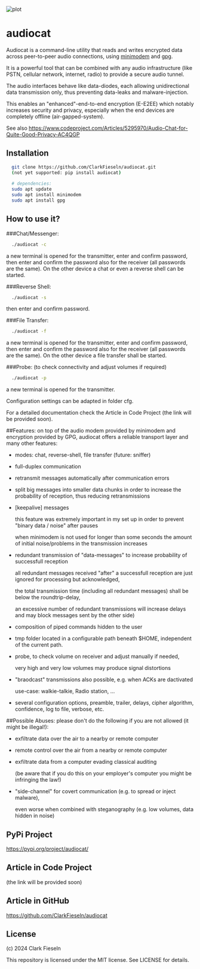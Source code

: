 ![plot](./audiocat/audiocat.png)

# audiocat
Audiocat is a command-line utility that reads and writes encrypted data across peer-to-peer audio connections, using [minimodem](https://github.com/kamalmostafa/minimodem "minimodem") and [gpg](https://gnupg.org/ "gpg").

It is a powerful tool that can be combined with any audio infrastructure (like PSTN, cellular network, internet, radio) to provide a secure audio tunnel.

The audio interfaces behave like data-diodes, each allowing unidirectional data transmission only, thus preventing data-leaks and malware-injection.

This enables an "enhanced"-end-to-end encryption (E-E2EE) which notably increases security and privacy, especially when the end devices are completely offline (air-gapped-system).

See also <https://www.codeproject.com/Articles/5295970/Audio-Chat-for-Quite-Good-Privacy-AC4QGP>


## Installation
```sh
  git clone https://github.com/ClarkFieseln/audiocat.git
  (not yet supported: pip install audiocat)
  
  # dependencies:
  sudo apt update
  sudo apt install minimodem
  sudo apt install gpg
```

## How to use it?
###Chat/Messenger:

```sh
  ./audiocat -c
```
a new terminal is opened for the transmitter,
enter and confirm password,
then enter and confirm the password also for the receiver 
(all passwords are the same).
On the other device a chat or even a reverse shell can be started.

###Reverse Shell:

```sh
  ./audiocat -s
```
then enter and confirm password.

###File Transfer:

```sh
  ./audiocat -f
```
a new terminal is opened for the transmitter,
enter and confirm password,
then enter and confirm the password also for the receiver 
(all passwords are the same).
On the other device a file transfer shall be started.

###Probe:
(to check connectivity and adjust volumes if required)

```sh
  ./audiocat -p
```
a new terminal is opened for the transmitter.

Configuration settings can be adapted in folder cfg.

For a detailed documentation check the Article in Code Project (the link will be provided soon).

##Features:
on top of the audio modem provided by minimodem and encryption provided by GPG, audiocat offers a reliable transport layer and many other features:

- modes: chat, reverse-shell, file transfer (future: sniffer)

- full-duplex communication

- retransmit messages automatically after communication errors

- split big messages into smaller data chunks in order to increase the probability of reception, thus reducing retransmissions

- [keepalive] messages

  this feature was extremely important in my set up in order to prevent "binary data / noise" after pauses
  
  when minimodem is not used for longer than some seconds the amount of initial noise/problems in the transmission increases
  
- redundant transmission of "data-messages" to increase probability of successfull reception

   all redundant messages received "after" a successfull reception are just ignored for processing but acknowledged,
   
   the total transmission time (including all redundant messages) shall be below the roundtrip-delay,
   
   an excessive number of redundant transmissions will increase delays and may block messages sent by the other side)
   
- composition of piped commands hidden to the user

- tmp folder located in a configurable path beneath $HOME, independent of the current path.

- probe, to check volume on receiver and adjust manually if needed,

  very high and very low volumes may produce signal distortions
  
- "braodcast" transmissions also possible, e.g. when ACKs are dactivated

   use-case: walkie-talkie, Radio station, ...
   
- several configuration options, preamble, trailer, delays, cipher algorithm, confidence, log to file, verbose, etc.

##Possible Abuses:
please don't do the following if you are not allowed (it might be illegal!):

- exfiltrate data over the air to a nearby or remote computer

- remote control over the air from a nearby or remote computer

- exfiltrate data from a computer evading classical auditing

  (be aware that if you do this on your employer's computer you might be infringing the law!)
  
- "side-channel" for covert communication (e.g. to spread or inject malware),

  even worse when combined with steganography (e.g. low volumes, data hidden in noise)
  
## PyPi Project

https://pypi.org/project/audiocat/

## Article in Code Project

(the link will be provided soon)

## Article in GitHub

https://github.com/ClarkFieseln/audiocat

## License

(c) 2024 Clark Fieseln

This repository is licensed under the MIT license. See LICENSE for details.
